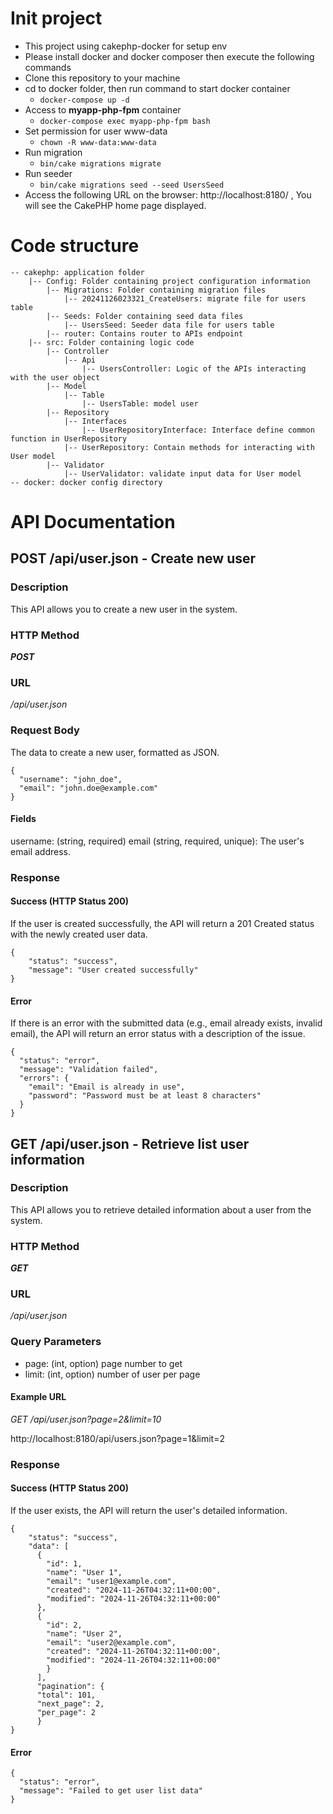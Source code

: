 # Init project 
- This project using cakephp-docker for setup env
- Please install docker and docker composer then execute the following commands
- Clone this repository to your machine 
- cd to docker folder, then run command to start docker container
  - ```docker-compose up -d```
- Access to **myapp-php-fpm** container 
  - ```docker-compose exec myapp-php-fpm bash```
- Set permission for user www-data
  - ``` chown -R www-data:www-data ```
- Run migration 
  - ```bin/cake migrations migrate```
- Run seeder 
  - ```bin/cake migrations seed --seed UsersSeed```
- Access the following URL on the browser:  http://localhost:8180/ , You will see the CakePHP home page displayed.

# Code structure

```angular2html
-- cakephp: application folder
    |-- Config: Folder containing project configuration information
        |-- Migrations: Folder containing migration files
            |-- 20241126023321_CreateUsers: migrate file for users table
        |-- Seeds: Folder containing seed data files
            |-- UsersSeed: Seeder data file for users table
        |-- router: Contains router to APIs endpoint
    |-- src: Folder containing logic code
        |-- Controller
            |-- Api
                |-- UsersController: Logic of the APIs interacting with the user object
        |-- Model
            |-- Table
                |-- UsersTable: model user 
        |-- Repository
            |-- Interfaces
                |-- UserRepositoryInterface: Interface define common function in UserRepository 
            |-- UserRepository: Contain methods for interacting with User model  
        |-- Validator
            |-- UserValidator: validate input data for User model
-- docker: docker config directory

```


# API Documentation
## POST /api/user.json - Create new user

### Description
This API allows you to create a new user in the system.

### HTTP Method
_**POST**_

### URL
_/api/user.json_

### Request Body
The data to create a new user, formatted as JSON.

```angular2html
{
  "username": "john_doe",
  "email": "john.doe@example.com"
}

```

#### Fields
username: (string, required)
email (string, required, unique): The user's email address.

### Response
#### Success (HTTP Status 200)
If the user is created successfully, the API will return a 201 Created status with the newly created user data.
```angular2html
{
    "status": "success",
    "message": "User created successfully"
}

```

#### Error
If there is an error with the submitted data (e.g., email already exists, invalid email), the API will return an error status with a description of the issue.

```angular2html
{
  "status": "error",
  "message": "Validation failed",
  "errors": {
    "email": "Email is already in use",
    "password": "Password must be at least 8 characters"
  }
}

```

## GET /api/user.json - Retrieve list user information
### Description
This API allows you to retrieve detailed information about a user from the system.

### HTTP Method
**_GET_**

### URL
_/api/user.json_

### Query Parameters
- page: (int, option) page number to get
- limit: (int, option) number of user per page

#### Example URL
_GET /api/user.json?page=2&limit=10_

http://localhost:8180/api/users.json?page=1&limit=2

### Response
#### Success (HTTP Status 200)
If the user exists, the API will return the user's detailed information.

```angular2html
{
    "status": "success",
    "data": [
      {
        "id": 1,
        "name": "User 1",
        "email": "user1@example.com",
        "created": "2024-11-26T04:32:11+00:00",
        "modified": "2024-11-26T04:32:11+00:00"
      },
      {
        "id": 2,
        "name": "User 2",
        "email": "user2@example.com",
        "created": "2024-11-26T04:32:11+00:00",
        "modified": "2024-11-26T04:32:11+00:00"
        }
      ],
      "pagination": {
      "total": 101,
      "next_page": 2,
      "per_page": 2
      }
}
```

#### Error 
```angular2html
{
  "status": "error",
  "message": "Failed to get user list data"
}
```






